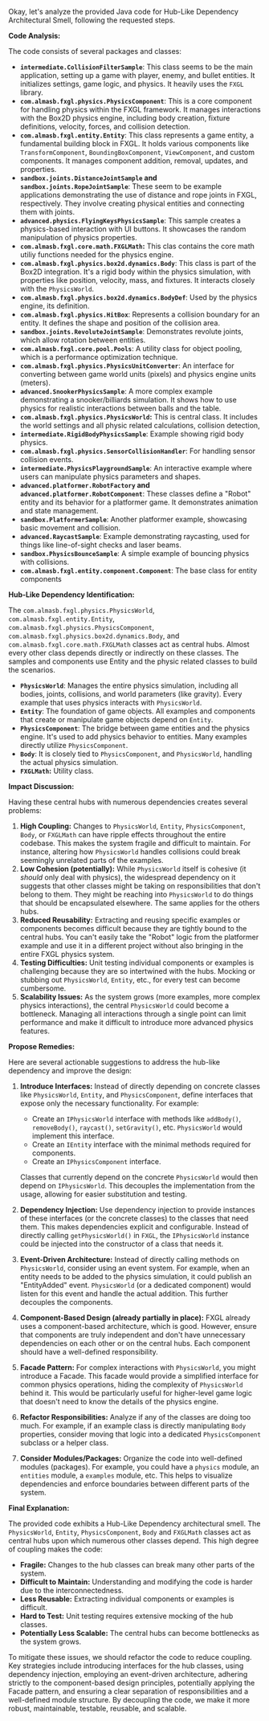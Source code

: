 Okay, let's analyze the provided Java code for Hub-Like Dependency Architectural Smell, following the requested steps.

**Code Analysis:**

The code consists of several packages and classes:

-   **`intermediate.CollisionFilterSample`**: This class seems to be the main application, setting up a game with player, enemy, and bullet entities. It initializes settings, game logic, and physics. It heavily uses the `FXGL` library.
-   **`com.almasb.fxgl.physics.PhysicsComponent`**: This is a core component for handling physics within the FXGL framework. It manages interactions with the Box2D physics engine, including body creation, fixture definitions, velocity, forces, and collision detection.
-   **`com.almasb.fxgl.entity.Entity`**: This class represents a game entity, a fundamental building block in FXGL. It holds various components like `TransformComponent`, `BoundingBoxComponent`, `ViewComponent`, and custom components. It manages component addition, removal, updates, and properties.
-   **`sandbox.joints.DistanceJointSample` and `sandbox.joints.RopeJointSample`**: These seem to be example applications demonstrating the use of distance and rope joints in FXGL, respectively. They involve creating physical entities and connecting them with joints.
-   **`advanced.physics.FlyingKeysPhysicsSample`**: This sample creates a physics-based interaction with UI buttons. It showcases the random manipulation of physics properties.
-   **`com.almasb.fxgl.core.math.FXGLMath`:** This clas contains the core math utiliy functions needed for the physics engine.
-   **`com.almasb.fxgl.physics.box2d.dynamics.Body`**: This class is part of the Box2D integration. It's a rigid body within the physics simulation, with properties like position, velocity, mass, and fixtures. It interacts closely with the `PhysicsWorld`.
-   **`com.almasb.fxgl.physics.box2d.dynamics.BodyDef`**: Used by the physics engine, its definition.
-   **`com.almasb.fxgl.physics.HitBox`**: Represents a collision boundary for an entity. It defines the shape and position of the collision area.
-   **`sandbox.joints.RevoluteJointSample`**: Demonstrates revolute joints, which allow rotation between entities.
-   **`com.almasb.fxgl.core.pool.Pools`**: A utility class for object pooling, which is a performance optimization technique.
-   **`com.almasb.fxgl.physics.PhysicsUnitConverter`**: An interface for converting between game world units (pixels) and physics engine units (meters).
-   **`advanced.SnookerPhysicsSample`**: A more complex example demonstrating a snooker/billiards simulation. It shows how to use physics for realistic interactions between balls and the table.
-   **`com.almasb.fxgl.physics.PhysicsWorld`:** This is central class. It includes the world settings and all physic related calculations, collision detection,
-   **`intermediate.RigidBodyPhysicsSample`**: Example showing rigid body physics.
-   **`com.almasb.fxgl.physics.SensorCollisionHandler`**: For handling sensor collision events.
-   **`intermediate.PhysicsPlaygroundSample`**: An interactive example where users can manipulate physics parameters and shapes.
-   **`advanced.platformer.RobotFactory` and `advanced.platformer.RobotComponent`**: These classes define a "Robot" entity and its behavior for a platformer game. It demonstrates animation and state management.
-   **`sandbox.PlatformerSample`**: Another platformer example, showcasing basic movement and collision.
-   **`advanced.RaycastSample`**: Example demonstrating raycasting, used for things like line-of-sight checks and laser beams.
-   **`sandbox.PhysicsBounceSample`**: A simple example of bouncing physics with collisions.
-   **`com.almasb.fxgl.entity.component.Component`**: The base class for entity components

**Hub-Like Dependency Identification:**

The `com.almasb.fxgl.physics.PhysicsWorld`, `com.almasb.fxgl.entity.Entity`, `com.almasb.fxgl.physics.PhysicsComponent`, `com.almasb.fxgl.physics.box2d.dynamics.Body`, and `com.almasb.fxgl.core.math.FXGLMath` classes act as central hubs. Almost every other class depends directly or indirectly on these classes. The samples and components use Entity and the physic related classes to build the scenarios.

-   **`PhysicsWorld`**: Manages the entire physics simulation, including all bodies, joints, collisions, and world parameters (like gravity). Every example that uses physics interacts with `PhysicsWorld`.
-   **`Entity`**: The foundation of game objects. All examples and components that create or manipulate game objects depend on `Entity`.
-   **`PhysicsComponent`**: The bridge between game entities and the physics engine. It's used to add physics behavior to entities. Many examples directly utilize `PhysicsComponent`.
-   **`Body`**: It is closely tied to `PhysicsComponent`, and `PhysicsWorld`, handling the actual physics simulation.
-   **`FXGLMath`:** Utility class.

**Impact Discussion:**

Having these central hubs with numerous dependencies creates several problems:

1.  **High Coupling:** Changes to `PhysicsWorld`, `Entity`, `PhysicsComponent`, `Body`, or `FXGLMath` can have ripple effects throughout the entire codebase. This makes the system fragile and difficult to maintain. For instance, altering how `PhysicsWorld` handles collisions could break seemingly unrelated parts of the examples.
2.  **Low Cohesion (potentially):** While `PhysicsWorld` itself is cohesive (it _should_ only deal with physics), the widespread dependency on it suggests that other classes might be taking on responsibilities that don't belong to them. They might be reaching into `PhysicsWorld` to do things that should be encapsulated elsewhere. The same applies for the others hubs.
3.  **Reduced Reusability:** Extracting and reusing specific examples or components becomes difficult because they are tightly bound to the central hubs. You can't easily take the "Robot" logic from the platformer example and use it in a different project without also bringing in the entire FXGL physics system.
4.  **Testing Difficulties:** Unit testing individual components or examples is challenging because they are so intertwined with the hubs. Mocking or stubbing out `PhysicsWorld`, `Entity`, etc., for every test can become cumbersome.
5.  **Scalability Issues:** As the system grows (more examples, more complex physics interactions), the central `PhysicsWorld` could become a bottleneck. Managing all interactions through a single point can limit performance and make it difficult to introduce more advanced physics features.

**Propose Remedies:**

Here are several actionable suggestions to address the hub-like dependency and improve the design:

1.  **Introduce Interfaces:** Instead of directly depending on concrete classes like `PhysicsWorld`, `Entity`, and `PhysicsComponent`, define interfaces that expose only the necessary functionality. For example:

    -   Create an `IPhysicsWorld` interface with methods like `addBody()`, `removeBody()`, `raycast()`, `setGravity()`, etc. `PhysicsWorld` would implement this interface.
    -   Create an `IEntity` interface with the minimal methods required for components.
    -   Create an `IPhysicsComponent` interface.

    Classes that currently depend on the concrete `PhysicsWorld` would then depend on `IPhysicsWorld`. This decouples the implementation from the usage, allowing for easier substitution and testing.

2.  **Dependency Injection:** Use dependency injection to provide instances of these interfaces (or the concrete classes) to the classes that need them. This makes dependencies explicit and configurable. Instead of directly calling `getPhysicsWorld()` in `FXGL`, the `IPhysicsWorld` instance could be injected into the constructor of a class that needs it.

3.  **Event-Driven Architecture:** Instead of directly calling methods on `PhysicsWorld`, consider using an event system. For example, when an entity needs to be added to the physics simulation, it could publish an "EntityAdded" event. `PhysicsWorld` (or a dedicated component) would listen for this event and handle the actual addition. This further decouples the components.

4.  **Component-Based Design (already partially in place):** FXGL already uses a component-based architecture, which is good. However, ensure that components are truly independent and don't have unnecessary dependencies on each other or on the central hubs. Each component should have a well-defined responsibility.

5.  **Facade Pattern:** For complex interactions with `PhysicsWorld`, you might introduce a Facade. This facade would provide a simplified interface for common physics operations, hiding the complexity of `PhysicsWorld` behind it. This would be particularly useful for higher-level game logic that doesn't need to know the details of the physics engine.

6.  **Refactor Responsibilities:** Analyze if any of the classes are doing too much. For example, if an example class is directly manipulating `Body` properties, consider moving that logic into a dedicated `PhysicsComponent` subclass or a helper class.

7.  **Consider Modules/Packages:** Organize the code into well-defined modules (packages). For example, you could have a `physics` module, an `entities` module, a `examples` module, etc. This helps to visualize dependencies and enforce boundaries between different parts of the system.

**Final Explanation:**

The provided code exhibits a Hub-Like Dependency architectural smell. The `PhysicsWorld`, `Entity`, `PhysicsComponent`, `Body` and `FXGLMath` classes act as central hubs upon which numerous other classes depend. This high degree of coupling makes the code:

-   **Fragile:** Changes to the hub classes can break many other parts of the system.
-   **Difficult to Maintain:** Understanding and modifying the code is harder due to the interconnectedness.
-   **Less Reusable:** Extracting individual components or examples is difficult.
-   **Hard to Test:** Unit testing requires extensive mocking of the hub classes.
-   **Potentially Less Scalable:** The central hubs can become bottlenecks as the system grows.

To mitigate these issues, we should refactor the code to reduce coupling. Key strategies include introducing interfaces for the hub classes, using dependency injection, employing an event-driven architecture, adhering strictly to the component-based design principles, potentially applying the Facade pattern, and ensuring a clear separation of responsibilities and a well-defined module structure. By decoupling the code, we make it more robust, maintainable, testable, reusable, and scalable.
